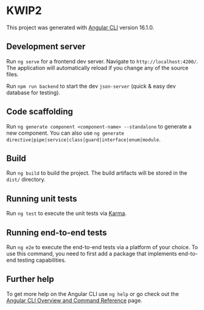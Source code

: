 # KWIP2

This project was generated with [Angular CLI](https://github.com/angular/angular-cli) version 16.1.0.

## Development server

Run `ng serve` for a frontend dev server. Navigate to `http://localhost:4200/`. The application will automatically reload if you change any of the source files.

Run `npm run backend` to start the dev `json-server` (quick & easy dev database for testing).

## Code scaffolding

Run `ng generate component <component-name> --standalone` to generate a new component. You can also use `ng generate directive|pipe|service|class|guard|interface|enum|module`.

## Build

Run `ng build` to build the project. The build artifacts will be stored in the `dist/` directory.

## Running unit tests

Run `ng test` to execute the unit tests via [Karma](https://karma-runner.github.io).

## Running end-to-end tests

Run `ng e2e` to execute the end-to-end tests via a platform of your choice. To use this command, you need to first add a package that implements end-to-end testing capabilities.

## Further help

To get more help on the Angular CLI use `ng help` or go check out the [Angular CLI Overview and Command Reference](https://angular.io/cli) page.
